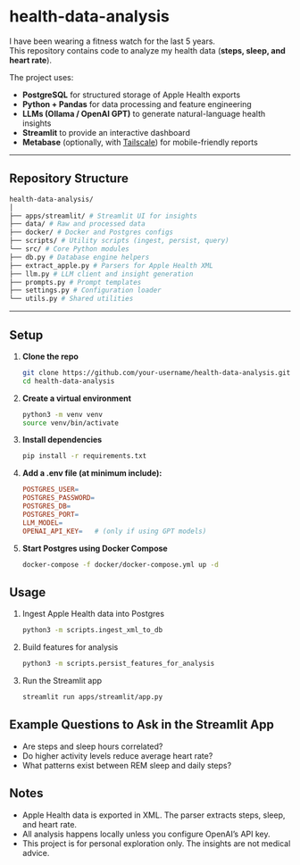 # health-data-analysis

I have been wearing a fitness watch for the last 5 years.  
This repository contains code to analyze my health data (**steps, sleep, and heart rate**).  

The project uses:
- **PostgreSQL** for structured storage of Apple Health exports  
- **Python + Pandas** for data processing and feature engineering  
- **LLMs (Ollama / OpenAI GPT)** to generate natural-language health insights  
- **Streamlit** to provide an interactive dashboard  
- **Metabase** (optionally, with [Tailscale](https://tailscale.com/)) for mobile-friendly reports  

---

## Repository Structure

```bash
health-data-analysis/
│
├── apps/streamlit/ # Streamlit UI for insights
├── data/ # Raw and processed data
├── docker/ # Docker and Postgres configs
├── scripts/ # Utility scripts (ingest, persist, query)
└── src/ # Core Python modules
├── db.py # Database engine helpers
├── extract_apple.py # Parsers for Apple Health XML
├── llm.py # LLM client and insight generation
├── prompts.py # Prompt templates
├── settings.py # Configuration loader
└── utils.py # Shared utilities
```

---

## Setup

1. **Clone the repo**
   ```bash
   git clone https://github.com/your-username/health-data-analysis.git
   cd health-data-analysis
   ```
2. **Create a virtual environment**
    ```bash
    python3 -m venv venv
    source venv/bin/activate
    ```

3. **Install dependencies**
    ```bash
    pip install -r requirements.txt
    ```

4. **Add a .env file (at minimum include):**
    ```makefile
    POSTGRES_USER=
    POSTGRES_PASSWORD=
    POSTGRES_DB=
    POSTGRES_PORT=
    LLM_MODEL=
    OPENAI_API_KEY=   # (only if using GPT models)
    ```

5. **Start Postgres using Docker Compose**
    ```bash
    docker-compose -f docker/docker-compose.yml up -d
    ```

## Usage
1. Ingest Apple Health data into Postgres
    ```bash
    python3 -m scripts.ingest_xml_to_db
    ```
2. Build features for analysis
    ```bash
    python3 -m scripts.persist_features_for_analysis
    ```
3. Run the Streamlit app
    ```bash
    streamlit run apps/streamlit/app.py
    ```

## Example Questions to Ask in the Streamlit App
- Are steps and sleep hours correlated?
- Do higher activity levels reduce average heart rate?
- What patterns exist between REM sleep and daily steps?

## Notes
- Apple Health data is exported in XML. The parser extracts steps, sleep, and heart rate.
- All analysis happens locally unless you configure OpenAI’s API key.
- This project is for personal exploration only. The insights are not medical advice.